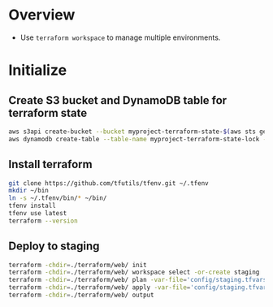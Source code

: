 # Overview

- Use `terraform workspace` to manage multiple environments.

# Initialize

## Create S3 bucket and DynamoDB table for terraform state

```bash
aws s3api create-bucket --bucket myproject-terraform-state-$(aws sts get-caller-identity --query Account --output text) --region ap-southeast-1 --create-bucket-configuration LocationConstraint=ap-southeast-1
aws dynamodb create-table --table-name myproject-terraform-state-lock --attribute-definitions AttributeName=LockID,AttributeType=S --key-schema AttributeName=LockID,KeyType=HASH --billing-mode PAY_PER_REQUEST
```

## Install terraform

```bash
git clone https://github.com/tfutils/tfenv.git ~/.tfenv
mkdir ~/bin
ln -s ~/.tfenv/bin/* ~/bin/
tfenv install
tfenv use latest
terraform --version
```

## Deploy to staging

```bash
terraform -chdir=./terraform/web/ init
terraform -chdir=./terraform/web/ workspace select -or-create staging
terraform -chdir=./terraform/web/ plan -var-file='config/staging.tfvars' -var="update_cicd=false"
terraform -chdir=./terraform/web/ apply -var-file='config/staging.tfvars' -var="update_cicd=false"
terraform -chdir=./terraform/web/ output
```
